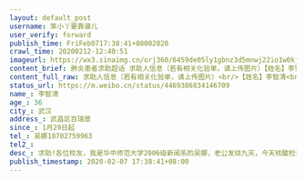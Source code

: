 ```yaml
---
layout: default_post
username: 笨小丫要靠谱儿
user_verify: forward
publish_time: FriFeb0717:38:41+08002020
crawl_time: 20200212-12:40:51
imageurl: https://wx3.sinaimg.cn/orj360/6459de05ly1gbnz3d5mnwj22io1w0kjl.jpg,https://wx3.sinaimg.cn/orj360/6459de05ly1gbnz3djkv8j20u0140gob.jpg,https://wx1.sinaimg.cn/orj360/6459de05ly1gbnz3enbpuj21w02ioe82.jpg
content_brief: 肺炎患者求助超话 求助人信息（若有相关化验单，请上传图片）【姓名】李智清【年龄】36【所在城市】武汉【所在小区、社区】武昌区百瑞景【患病时间】1月29日起【联系方式】吴娜 18702759963【其他紧急联系人】【病情描述】求助! 各位校友，我是华中师范大学2006级新闻系的吴娜， 老公发烧 ...全文
content_full_raw: 求助人信息（若有相关化验单，请上传图片）<br/>【姓名】李智清<br/>【年龄】36<br/>【所在城市】武汉<br/>【所在小区、社区】武昌区百瑞景<br/>【患病时间】1月29日起<br/>【联系方式】吴娜18702759963<br/>【其他紧急联系人】<br/>【病情描述】求助!各位校友，我是华中师范大学2006级新闻系的吴娜，老公发烧九天，今天核酸检测确诊新冠肺炎，症状在不断加重中，目前没有医院能接收，昨天凌晨接到社区通知可以送去方舱医院，结果半路又被送回，目前一直联系社区未果。只能一直居家隔离，家里有年近70岁的公公婆婆还有2岁的儿子。目前我自己也感觉身体不舒服，担心一家人会被感染，请求大家帮忙联系可救治的资源!!<br/><br/>姓名：李智清<br/>年龄:36岁<br/>详细地址；湖北省武汉市武昌区百瑞景中央生活区六期7栋2002室<br/>病情描述：1月29日开始低烧，发烧九天了，刚开始37.3，最高39.5，前三天低烧，第四天开始高烧，吃退烧药只能推到37.5度然后又高烧。症状心慌，胸闷，气短，全身发冷，呕吐。2月2日去陆总战区医院查了血和CT，ct显示肺部感染。2月6日经过核酸检测阳性，已确诊新型冠状肺炎。
status_url: https://m.weibo.cn/status/4469386834146709
name_: 李智清
age_: 36
city_: 武汉
address_: 武昌区百瑞景
since_: 1月29日起
tel_: 吴娜18702759963
tel2_: 
desc_: 求助!各位校友，我是华中师范大学2006级新闻系的吴娜，老公发烧九天，今天核酸检测确诊新冠肺炎，症状在不断加重中，目前没有医院能接收，昨天凌晨接到社区通知可以送去方舱医院，结果半路又被送回，目前一直联系社区未果。只能一直居家隔离，家里有年近70岁的公公婆婆还有2岁的儿子。目前我自己也感觉身体不舒服，担心一家人会被感染，请求大家帮忙联系可救治的资源!!姓名李智清年龄36岁详细地址；湖北省武汉市武昌区百瑞景中央生活区六期7栋2002室病情描述1月29日开始低烧，发烧九天了，刚开始37.3，最高39.5，前三天低烧，第四天开始高烧，吃退烧药只能推到37.5度然后又高烧。症状心慌，胸闷，气短，全身发冷，呕吐。2月2日去陆总战区医院查了血和CT，ct显示肺部感染。2月6日经过核酸检测阳性，已确诊新型冠状肺炎。
publish_timestamp: 2020-02-07 17:38:41+08:00
---
```

